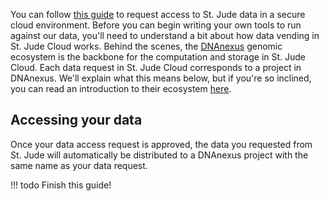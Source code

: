 You can follow [this guide](../../guides/data/data-request.md) to request access to
St. Jude data in a secure cloud environment. Before you can begin writing your
own tools to run against our data, you'll need to understand a bit about how
data vending in St. Jude Cloud works. Behind the scenes, the [DNAnexus](https://www.dnanexus.com/) genomic ecosystem is the backbone for the computation
and storage in St. Jude Cloud. Each data request in St. Jude Cloud corresponds to a project in DNAnexus. We'll explain what this means below, but if you're so inclined, you can read an introduction to their ecosystem [here](https://wiki.dnanexus.com/UI/Quickstart).

## Accessing your data

Once your data access request is approved, the data you requested from St. Jude will automatically be distributed to a DNAnexus project with the same name as your data request.

!!! todo
    Finish this guide!
